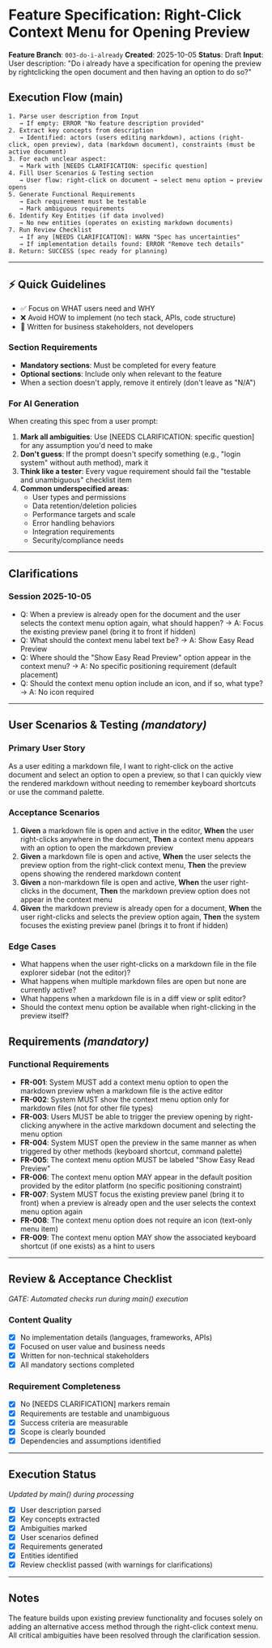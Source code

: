 # Feature Specification: Right-Click Context Menu for Opening Preview

**Feature Branch**: `003-do-i-already`
**Created**: 2025-10-05
**Status**: Draft
**Input**: User description: "Do i already have a specification for opening the preview by rightclicking the open document and then having an option to do so?"

## Execution Flow (main)
```
1. Parse user description from Input
   → If empty: ERROR "No feature description provided"
2. Extract key concepts from description
   → Identified: actors (users editing markdown), actions (right-click, open preview), data (markdown document), constraints (must be active document)
3. For each unclear aspect:
   → Mark with [NEEDS CLARIFICATION: specific question]
4. Fill User Scenarios & Testing section
   → User flow: right-click on document → select menu option → preview opens
5. Generate Functional Requirements
   → Each requirement must be testable
   → Mark ambiguous requirements
6. Identify Key Entities (if data involved)
   → No new entities (operates on existing markdown documents)
7. Run Review Checklist
   → If any [NEEDS CLARIFICATION]: WARN "Spec has uncertainties"
   → If implementation details found: ERROR "Remove tech details"
8. Return: SUCCESS (spec ready for planning)
```

---

## ⚡ Quick Guidelines
- ✅ Focus on WHAT users need and WHY
- ❌ Avoid HOW to implement (no tech stack, APIs, code structure)
- 👥 Written for business stakeholders, not developers

### Section Requirements
- **Mandatory sections**: Must be completed for every feature
- **Optional sections**: Include only when relevant to the feature
- When a section doesn't apply, remove it entirely (don't leave as "N/A")

### For AI Generation
When creating this spec from a user prompt:
1. **Mark all ambiguities**: Use [NEEDS CLARIFICATION: specific question] for any assumption you'd need to make
2. **Don't guess**: If the prompt doesn't specify something (e.g., "login system" without auth method), mark it
3. **Think like a tester**: Every vague requirement should fail the "testable and unambiguous" checklist item
4. **Common underspecified areas**:
   - User types and permissions
   - Data retention/deletion policies
   - Performance targets and scale
   - Error handling behaviors
   - Integration requirements
   - Security/compliance needs

---

## Clarifications

### Session 2025-10-05
- Q: When a preview is already open for the document and the user selects the context menu option again, what should happen? → A: Focus the existing preview panel (bring it to front if hidden)
- Q: What should the context menu label text be? → A: Show Easy Read Preview
- Q: Where should the "Show Easy Read Preview" option appear in the context menu? → A: No specific positioning requirement (default placement)
- Q: Should the context menu option include an icon, and if so, what type? → A: No icon required

---

## User Scenarios & Testing *(mandatory)*

### Primary User Story
As a user editing a markdown file, I want to right-click on the active document and select an option to open a preview, so that I can quickly view the rendered markdown without needing to remember keyboard shortcuts or use the command palette.

### Acceptance Scenarios
1. **Given** a markdown file is open and active in the editor, **When** the user right-clicks anywhere in the document, **Then** a context menu appears with an option to open the markdown preview
2. **Given** a markdown file is open and active, **When** the user selects the preview option from the right-click context menu, **Then** the preview opens showing the rendered markdown content
3. **Given** a non-markdown file is open and active, **When** the user right-clicks in the document, **Then** the markdown preview option does not appear in the context menu
4. **Given** the markdown preview is already open for a document, **When** the user right-clicks and selects the preview option again, **Then** the system focuses the existing preview panel (brings it to front if hidden)

### Edge Cases
- What happens when the user right-clicks on a markdown file in the file explorer sidebar (not the editor)?
- What happens when multiple markdown files are open but none are currently active?
- What happens when a markdown file is in a diff view or split editor?
- Should the context menu option be available when right-clicking in the preview itself?

## Requirements *(mandatory)*

### Functional Requirements
- **FR-001**: System MUST add a context menu option to open the markdown preview when a markdown file is the active editor
- **FR-002**: System MUST show the context menu option only for markdown files (not for other file types)
- **FR-003**: Users MUST be able to trigger the preview opening by right-clicking anywhere in the active markdown document and selecting the menu option
- **FR-004**: System MUST open the preview in the same manner as when triggered by other methods (keyboard shortcut, command palette)
- **FR-005**: The context menu option MUST be labeled "Show Easy Read Preview"
- **FR-006**: The context menu option MAY appear in the default position provided by the editor platform (no specific positioning constraint)
- **FR-007**: System MUST focus the existing preview panel (bring it to front) when a preview is already open and the user selects the context menu option again
- **FR-008**: The context menu option does not require an icon (text-only menu item)
- **FR-009**: The context menu option MAY show the associated keyboard shortcut (if one exists) as a hint to users

---

## Review & Acceptance Checklist
*GATE: Automated checks run during main() execution*

### Content Quality
- [x] No implementation details (languages, frameworks, APIs)
- [x] Focused on user value and business needs
- [x] Written for non-technical stakeholders
- [x] All mandatory sections completed

### Requirement Completeness
- [x] No [NEEDS CLARIFICATION] markers remain
- [x] Requirements are testable and unambiguous
- [x] Success criteria are measurable
- [x] Scope is clearly bounded
- [x] Dependencies and assumptions identified

---

## Execution Status
*Updated by main() during processing*

- [x] User description parsed
- [x] Key concepts extracted
- [x] Ambiguities marked
- [x] User scenarios defined
- [x] Requirements generated
- [x] Entities identified
- [x] Review checklist passed (with warnings for clarifications)

---

## Notes

The feature builds upon existing preview functionality and focuses solely on adding an alternative access method through the right-click context menu. All critical ambiguities have been resolved through the clarification session.
